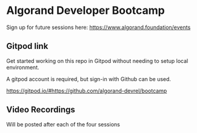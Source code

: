 # Algorand Developer Bootcamp
Sign up for future sessions here: https://www.algorand.foundation/events

## Gitpod link
Get started working on this repo in Gitpod without needing to setup local environment. 

A gitpod account is required, but sign-in with Github can be used.

https://gitpod.io/#https://github.com/algorand-devrel/bootcamp

## Video Recordings

Will be posted after each of the four sessions
